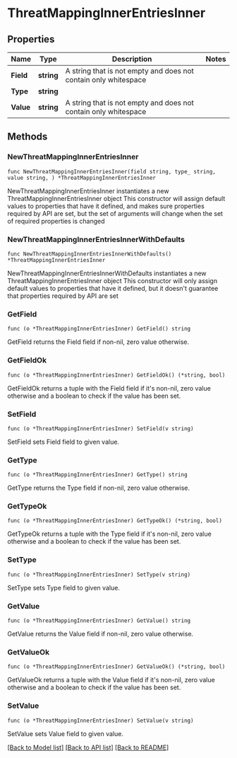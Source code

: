 # ThreatMappingInnerEntriesInner

## Properties

Name | Type | Description | Notes
------------ | ------------- | ------------- | -------------
**Field** | **string** | A string that is not empty and does not contain only whitespace | 
**Type** | **string** |  | 
**Value** | **string** | A string that is not empty and does not contain only whitespace | 

## Methods

### NewThreatMappingInnerEntriesInner

`func NewThreatMappingInnerEntriesInner(field string, type_ string, value string, ) *ThreatMappingInnerEntriesInner`

NewThreatMappingInnerEntriesInner instantiates a new ThreatMappingInnerEntriesInner object
This constructor will assign default values to properties that have it defined,
and makes sure properties required by API are set, but the set of arguments
will change when the set of required properties is changed

### NewThreatMappingInnerEntriesInnerWithDefaults

`func NewThreatMappingInnerEntriesInnerWithDefaults() *ThreatMappingInnerEntriesInner`

NewThreatMappingInnerEntriesInnerWithDefaults instantiates a new ThreatMappingInnerEntriesInner object
This constructor will only assign default values to properties that have it defined,
but it doesn't guarantee that properties required by API are set

### GetField

`func (o *ThreatMappingInnerEntriesInner) GetField() string`

GetField returns the Field field if non-nil, zero value otherwise.

### GetFieldOk

`func (o *ThreatMappingInnerEntriesInner) GetFieldOk() (*string, bool)`

GetFieldOk returns a tuple with the Field field if it's non-nil, zero value otherwise
and a boolean to check if the value has been set.

### SetField

`func (o *ThreatMappingInnerEntriesInner) SetField(v string)`

SetField sets Field field to given value.


### GetType

`func (o *ThreatMappingInnerEntriesInner) GetType() string`

GetType returns the Type field if non-nil, zero value otherwise.

### GetTypeOk

`func (o *ThreatMappingInnerEntriesInner) GetTypeOk() (*string, bool)`

GetTypeOk returns a tuple with the Type field if it's non-nil, zero value otherwise
and a boolean to check if the value has been set.

### SetType

`func (o *ThreatMappingInnerEntriesInner) SetType(v string)`

SetType sets Type field to given value.


### GetValue

`func (o *ThreatMappingInnerEntriesInner) GetValue() string`

GetValue returns the Value field if non-nil, zero value otherwise.

### GetValueOk

`func (o *ThreatMappingInnerEntriesInner) GetValueOk() (*string, bool)`

GetValueOk returns a tuple with the Value field if it's non-nil, zero value otherwise
and a boolean to check if the value has been set.

### SetValue

`func (o *ThreatMappingInnerEntriesInner) SetValue(v string)`

SetValue sets Value field to given value.



[[Back to Model list]](../README.md#documentation-for-models) [[Back to API list]](../README.md#documentation-for-api-endpoints) [[Back to README]](../README.md)


